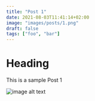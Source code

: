 ```yaml
---
title: "Post 1"
date: 2021-08-03T11:41:14+02:00
image: "images/posts/1.png"
draft: false
tags: ["foo", "bar"]
---
```


# Heading
This is a sample Post 1

![image alt text](/images/posts/1.png)